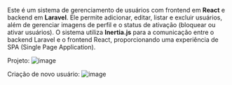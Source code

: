 Este é um sistema de gerenciamento de usuários com frontend em **React** e backend em **Laravel**. Ele permite adicionar, editar, listar e excluir usuários, além de gerenciar imagens de perfil e o status de ativação (bloquear ou ativar usuários). O sistema utiliza **Inertia.js** para a comunicação entre o backend Laravel e o frontend React, proporcionando uma experiência de SPA (Single Page Application).

Projeto: ![image](https://github.com/user-attachments/assets/9aa652b1-83ff-40a4-b6ee-0c6330ac0cc2)

Criação de novo usuário: ![image](https://github.com/user-attachments/assets/0d715588-fb4d-4b04-9920-bc0f84641f9c)
